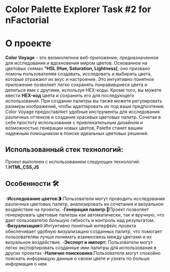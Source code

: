 # Color Palette Explorer Task #2 for nFactorial
# О проекте
**Color Voyage** - это великолепное веб-приложение, предназначенное для исследования и вдохновения миром цветов. Основанное на цветовых схемах ***HSL (Hue, Saturation, Lightness)**, оно призвано помочь пользователям создавать, исследовать и выбирать цвета, которые отражают их вкус и настроение. Это интуитивно понятное приложение позволяет легко сохранять понравившиеся цвета и делиться ими с другими, используя HEX-коды. Кроме того, вы можете ввести **HEX-код** цвета и сохранить его для последующего использования. При создании палитры вы также можете регулировать размеры изображений, чтобы адаптировать их под ваши предпочтения.  Color Voyage предоставляет удобные инструменты для исследования различных оттенков и создания красивых цветовых палитр. Сочетая в себе простоту использования с привлекательным дизайном и возможностью генерации новых цветов, Palette станет вашим надежным помощником в поиске идеальных цветовых решений.

## Использованный стек технологий:
Проект выполнен с использованием следующих технологий:
1.**HTML,CSS,JS**

## Особенности   🛠
-**Исследование цветов**🌗:Пользователи могут проводить исследования различных цветовых палитр, анализировать их сочетания и визуальное воздействие на проекты.
-**Генерация палитр**:📄Проект позволяет генерировать цветовые палитры как автоматически, так и вручную, что дает пользователю большую гибкость и контроль над результатом.
-**Визуализация**🌐:Интуитивно понятный интерфейс проекта обеспечивает удобную визуализацию созданных палитр, что помогает пользователям лучше понимать взаимосвязь между цветами и их визуальное воздействие.
 -**Экспорт и импорт:** Пользователи могут легко экспортировать созданные ими палитры для использования в других проектах 
 -**Наличие поисковика**:Пользователи могут спокойно поискать информацую данные о своем цвете и узнать по больше информация о нем
